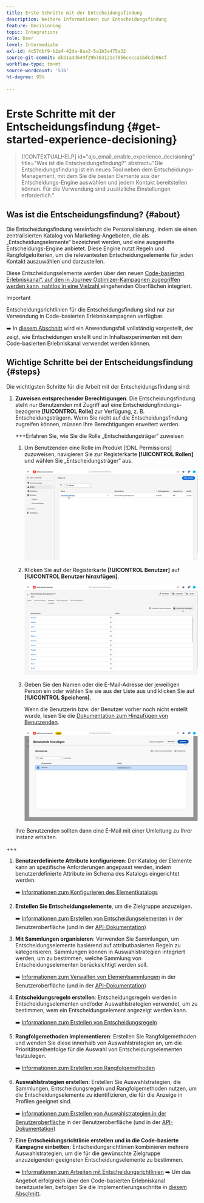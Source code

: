 ```yaml
---
title: Erste Schritte mit der Entscheidungsfindung
description: Weitere Informationen zur Entscheidungsfindung
feature: Decisioning
topic: Integrations
role: User
level: Intermediate
exl-id: 4c57dbf9-b2a4-42da-8aa3-5a1b3a475a32
source-git-commit: dbb1a4d649f29b763121c7856cecca16dcd2864f
workflow-type: tm+mt
source-wordcount: '516'
ht-degree: 95%

---
```


# Erste Schritte mit der Entscheidungsfindung {#get-started-experience-decisioning}

>[!CONTEXTUALHELP]
>id="ajo_email_enable_experience_decisioning"
>title="Was ist die Entscheidungsfindung?"
>abstract="Die Entscheidungsfindung ist ein neues Tool neben dem Entscheidungs-Management, mit dem Sie die besten Elemente aus der Entscheidungs-Engine auswählen und jedem Kontakt bereitstellen können. Für die Verwendung sind zusätzliche Einstellungen erforderlich."

## Was ist die Entscheidungsfindung? {#about}

Die Entscheidungsfindung vereinfacht die Personalisierung, indem sie einen zentralisierten Katalog von Marketing-Angeboten, die als „Entscheidungselemente“ bezeichnet werden, und eine ausgereifte Entscheidungs-Engine anbietet. Diese Engine nutzt Regeln und Rangfolgekriterien, um die relevantesten Entscheidungselemente für jeden Kontakt auszuwählen und darzustellen.

Diese Entscheidungselemente werden über den neuen [Code-basierten Erlebniskanal“, auf den in Journey Optimizer-Kampagnen zugegriffen werden kann, nahtlos in eine Vielzahl ](../code-based/get-started-code-based.md) eingehenden Oberflächen integriert.

>[!IMPORTANT]
>
>Entscheidungsrichtlinien für die Entscheidungsfindung sind nur zur Verwendung in Code-basierten Erlebniskampagnen verfügbar.

➡️ In [diesem Abschnitt](experience-decisioning-uc.md) wird ein Anwendungsfall vollständig vorgestellt, der zeigt, wie Entscheidungen erstellt und in Inhaltsexperimenten mit dem Code-basierten Erlebniskanal verwendet werden können.

## Wichtige Schritte bei der Entscheidungsfindung {#steps}

Die wichtigsten Schritte für die Arbeit mit der Entscheidungsfindung sind:

1. **Zuweisen entsprechender Berechtigungen**. Die Entscheidungsfindung steht nur Benutzenden mit Zugriff auf eine Entscheidungfindungs-bezogene **[!UICONTROL Rolle]** zur Verfügung, z. B. Entscheidungsträgern. Wenn Sie nicht auf die Entscheidungsfindung zugreifen können, müssen Ihre Berechtigungen erweitert werden.

   +++Erfahren Sie, wie Sie die Rolle „Entscheidungsträger“ zuweisen

   1. Um Benutzenden eine Rolle im Produkt [!DNL Permissions] zuzuweisen, navigieren Sie zur Registerkarte **[!UICONTROL Rollen]** und wählen Sie „Entscheidungsträger“ aus.

      ![](assets/decision_permission_1.png)

   1. Klicken Sie auf der Registerkarte **[!UICONTROL Benutzer]** auf **[!UICONTROL Benutzer hinzufügen]**.

      ![](assets/decision_permission_2.png)

   1. Geben Sie den Namen oder die E-Mail-Adresse der jeweiligen Person ein oder wählen Sie sie aus der Liste aus und klicken Sie auf **[!UICONTROL Speichern]**.

      Wenn die Benutzerin bzw. der Benutzer vorher noch nicht erstellt wurde, lesen Sie die [Dokumentation zum Hinzufügen von Benutzenden](https://experienceleague.adobe.com/de/docs/experience-platform/access-control/ui/users).

      ![](assets/decision_permission_3.png)

   Ihre Benutzenden sollten dann eine E-Mail mit einer Umleitung zu Ihrer Instanz erhalten.

+++

1. **Benutzerdefinierte Attribute konfigurieren**: Der Katalog der Elemente kann an spezifische Anforderungen angepasst werden, indem benutzerdefinierte Attribute im Schema des Katalogs eingerichtet werden.

   ➡️ [Informationen zum Konfigurieren des Elementkatalogs](catalogs.md)

1. **Erstellen Sie Entscheidungselemente**, um die Zielgruppe anzuzeigen.

   ➡️ [Informationen zum Erstellen von Entscheidungselementen](items.md) in der Benutzeroberfläche (und in der [API-Dokumentation](api-reference/decisions-items/create.md))

1. **Mit Sammlungen organisieren**: Verwenden Sie Sammlungen, um Entscheidungselemente basierend auf attributbasierten Regeln zu kategorisieren. Sammlungen können in Auswahlstrategien integriert werden, um zu bestimmen, welche Sammlung von Entscheidungselementen berücksichtigt werden soll.

   ➡️ [Informationen zum Verwalten von Elementsammlungen](collections.md) in der Benutzeroberfläche (und in der [API-Dokumentation](api-reference/items-collections/create.md))

1. **Entscheidungsregeln erstellen**: Entscheidungsregeln werden in Entscheidungselementen und/oder Auswahlstrategien verwendet, um zu bestimmen, wem ein Entscheidungselement angezeigt werden kann.

   ➡️ [Informationen zum Erstellen von Entscheidungsregeln](rules.md)

1. **Rangfolgemethoden implementieren**: Erstellen Sie Rangfolgemethoden und wenden Sie diese innerhalb von Auswahlstrategien an, um die Prioritätsreihenfolge für die Auswahl von Entscheidungselementen festzulegen.

   ➡️ [Informationen zum Erstellen von Rangfolgemethoden](ranking.md)

1. **Auswahlstrategien erstellen**: Erstellen Sie Auswahlstrategien, die Sammlungen, Entscheidungsregeln und Rangfolgemethoden nutzen, um die Entscheidungselemente zu identifizieren, die für die Anzeige in Profilen geeignet sind.

   ➡️ [Informationen zum Erstellen von Auswahlstrategien in der Benutzeroberfläche](selection-strategies.md) in der Benutzeroberfläche (und in der [API-Dokumentation](api-reference/selection-strategies/create.md))

1. **Eine Entscheidungsrichtlinie erstellen und in die Code-basierte Kampagne einbetten**: Entscheidungsrichtlinien kombinieren mehrere Auswahlstrategien, um die für die gewünschte Zielgruppe anzuzeigenden geeigneten Entscheidungselemente zu bestimmen.

   ➡️ [Informationen zum Arbeiten mit Entscheidungsrichtlinien](create-decision.md)
➡️ Um das Angebot erfolgreich über den Code-basierten Erlebniskanal bereitzustellen, befolgen Sie die Implementierungsschritte in [diesem Abschnitt](../code-based/code-based-implementation-samples.md).

